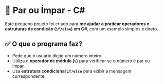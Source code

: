 # 🔢 Par ou Ímpar - C#

Este pequeno projeto foi criado para **me ajudar a praticar operadores e estruturas de condição (`if/else`) em C#**, com um exemplo simples e direto.

## ✅ O que o programa faz?

- Pede que o usuário digite um número inteiro.
- Utiliza o **operador de módulo (`%`)** para verificar se o número é par ou ímpar.
- Usa **estrutura condicional `if/else`** para exibir a mensagem correspondente.
